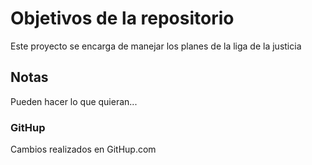 # Objetivos de la repositorio

Este proyecto se encarga de manejar los planes de la liga de la justicia


## Notas
Pueden hacer lo que quieran...

### GitHup
Cambios realizados en GitHup.com
